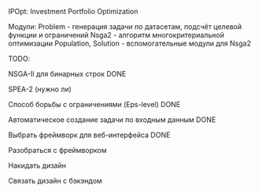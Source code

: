 IPOpt: Investment Portfolio Optimization

Модули:
Problem - генерация задачи по датасетам, подсчёт целевой функции и ограничений
Nsga2 - алгоритм многокритериальной оптимизации
Population, Solution - вспомогательные модули для Nsga2

TODO:

NSGA-II для бинарных строк  DONE

SPEA-2 (нужно ли)

Способ борьбы с ограничениями (Eps-level)   DONE

Автоматическое создание задачи по входным данным  DONE

Выбрать фреймворк для веб-интерфейса  DONE

Разобраться с фреймворком

Накидать дизайн

Связать дизайн с бэкэндом
